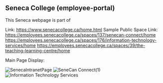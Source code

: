 ## Seneca College (employee-portal)

This Seneca webpage is part of 


Link: https://www.senecacollege.ca/home.html
Sample Public Space Link: 
https://employees.senecacollege.ca/spaces/137/senecan-connect/home
https://employees.senecacollege.ca/spaces/176/information-technology-services/home
https://employees.senecacollege.ca/spaces/39/the-teaching-learning-centre/home

Main Page Display: 

![SenecaIntranetPage](https://user-images.githubusercontent.com/15988182/120354578-8bd65e00-c2d0-11eb-9c41-2ce3fe8477f6.png)
![SeneCan Connect(1)](https://user-images.githubusercontent.com/15988182/120358694-c93cea80-c2d4-11eb-839c-8888d9cfffbb.png)
![Information Technology Services](https://user-images.githubusercontent.com/15988182/120358703-cc37db00-c2d4-11eb-9f83-ed2e0d20bc56.png)

